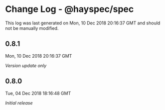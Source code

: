 # Change Log - @hayspec/spec

This log was last generated on Mon, 10 Dec 2018 20:16:37 GMT and should not be manually modified.

## 0.8.1
Mon, 10 Dec 2018 20:16:37 GMT

*Version update only*

## 0.8.0
Tue, 04 Dec 2018 18:16:48 GMT

*Initial release*

